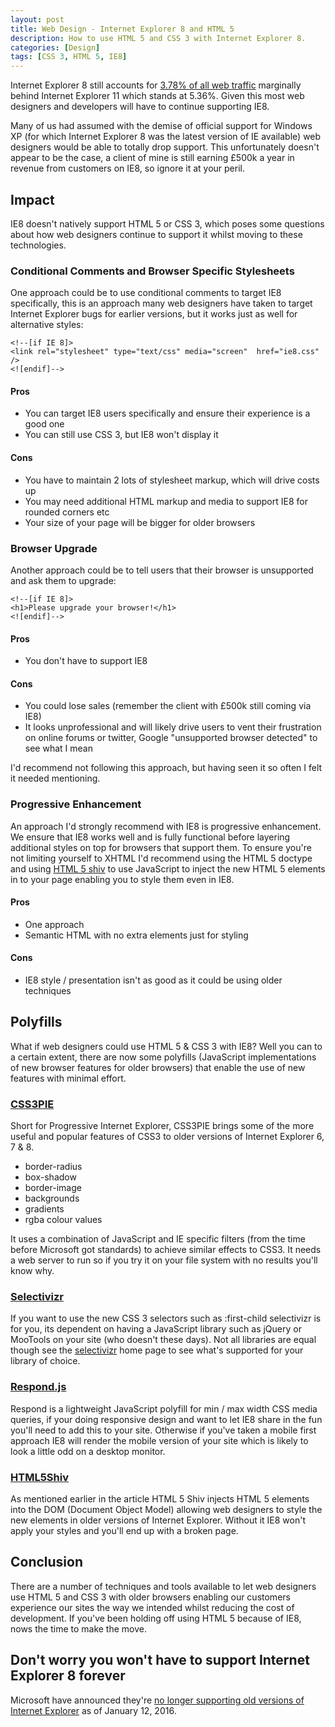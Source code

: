 ```yaml
---
layout: post
title: Web Design - Internet Explorer 8 and HTML 5
description: How to use HTML 5 and CSS 3 with Internet Explorer 8.
categories: [Design]
tags: [CSS 3, HTML 5, IE8]
---
```

Internet Explorer 8 still accounts for [3.78% of all web traffic](http://www.w3counter.com/globalstats.php) marginally behind Internet Explorer 11 which stands at 5.36%. Given this most web designers and developers will have to continue supporting IE8. 

Many of us had assumed with the demise of official support for Windows XP (for which Internet Explorer 8 was the latest version of IE available) web designers would be able to totally drop support. This unfortunately doesn't appear to be the case, a client of mine is still earning £500k a year in revenue from customers on IE8, so ignore it at your peril.

## Impact
IE8 doesn't natively support HTML 5 or CSS 3, which poses some questions about how web designers continue to support it whilst moving to these technologies. 

### Conditional Comments and Browser Specific Stylesheets
One approach could be to use conditional comments to target IE8 specifically, this is an approach many web designers have taken to target Internet Explorer bugs for earlier versions, but it works just as well for alternative styles: 

	<!--[if IE 8]>
	<link rel="stylesheet" type="text/css" media="screen"  href="ie8.css" />
	<![endif]-->

#### Pros
* You can target IE8 users specifically and ensure their experience is a good one
* You can still use CSS 3, but IE8 won't display it

#### Cons
* You have to maintain 2 lots of stylesheet markup, which will drive costs up
* You may need additional HTML markup and media to support IE8 for rounded corners etc
* Your size of your page will be bigger for older browsers

### Browser Upgrade
Another approach could be to tell users that their browser is unsupported and ask them to upgrade:

	<!--[if IE 8]>
	<h1>Please upgrade your browser!</h1>
	<![endif]-->

#### Pros
* You don't have to support IE8

#### Cons
* You could lose sales (remember the client with £500k still coming via IE8)
* It looks unprofessional and will likely drive users to vent their frustration on online forums or twitter, Google "unsupported browser detected" to see what I mean

I'd recommend not following this approach, but having seen it so often I felt it needed mentioning.

### Progressive Enhancement
An approach I'd strongly recommend with IE8 is progressive enhancement. We ensure that IE8 works well and is fully functional before layering additional styles on top for browsers that support them. To ensure you're not limiting yourself to XHTML I'd recommend using the HTML 5 doctype <!DOCTYPE html> and using [HTML 5 shiv](https://github.com/aFarkas/html5shiv) to use JavaScript to inject the new HTML 5 elements in to your page enabling you to style them even in IE8.

#### Pros
* One approach
* Semantic HTML with no extra elements just for styling

#### Cons
* IE8 style / presentation isn't as good as it could be using older techniques

## Polyfills
What if web designers could use HTML 5 & CSS 3 with IE8? Well you can to a certain extent, there are now some polyfills (JavaScript implementations of new browser features for older browsers) that enable the use of new features with minimal effort.

### [CSS3PIE](http://css3pie.com/)
Short for Progressive Internet Explorer, CSS3PIE brings some of the more useful and popular features of CSS3 to older versions of Internet Explorer 6, 7 & 8. 

* border-radius
* box-shadow
* border-image
* backgrounds
* gradients
* rgba colour values

It uses a combination of JavaScript and IE specific filters (from the time before Microsoft got standards) to achieve similar effects to CSS3. It needs a web server to run so if you try it on your file system with no results you'll know why. 

### [Selectivizr](http://selectivizr.com/) 
If you want to use the new CSS 3 selectors such as :first-child selectivizr is for you, its dependent on having a JavaScript library such as jQuery or MooTools on your site (who doesn't these days). Not all libraries are equal though see the [selectivizr](http://selectivizr.com/) home page to see what's supported for your library of choice.

### [Respond.js](https://github.com/scottjehl/Respond/)
Respond is a lightweight JavaScript polyfill for min / max width CSS media queries, if your doing responsive design and want to let IE8 share in the fun you'll need to add this to your site. Otherwise if you've taken a mobile first approach IE8 will render the mobile version of your site which is likely to look a little odd on a desktop monitor.

### [HTML5Shiv](https://github.com/aFarkas/html5shiv)
As mentioned earlier in the article HTML 5 Shiv injects HTML 5 elements into the DOM (Document Object Model) allowing web designers to style the new elements in older versions of Internet Explorer. Without it IE8 won't apply your styles and you'll end up with a broken page.

## Conclusion
There are a number of techniques and tools available to let web designers use HTML 5 and CSS 3 with older browsers enabling our customers experience our sites the way we intended whilst reducing the cost of development. If you've been holding off using HTML 5 because of IE8, nows the time to make the move.

## Don't worry you won't have to support Internet Explorer 8 forever
Microsoft have announced they're [no longer supporting old versions of Internet Explorer]( http://blogs.msdn.com/b/ie/archive/2014/08/07/stay-up-to-date-with-internet-explorer.aspx) as of January 12, 2016.
